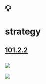 # 💡
# strategy

[101.2.2](https://github.com/digital-sustainability/module-eoss-ospo101/blob/main/module2/README.md#section-developing-an-open-source-strategy)
--
![](https://github.com/digital-sustainability/module-eoss-ospo101/raw/main/module2/os-ladder.png)
--
![](https://github.com/digital-sustainability/module-eoss-ospo101/raw/main/module2/involvement-over-time.png)